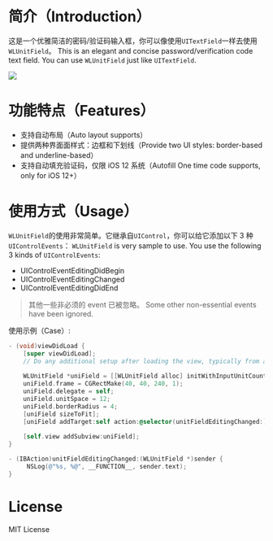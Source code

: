 # 简介（Introduction）

这是一个优雅简洁的密码/验证码输入框，你可以像使用`UITextField`一样去使用`WLUnitField`。
This is an elegant and concise password/verification code text field. You can use `WLUnitField` just like `UITextField`.

![](./demo.gif)

# 功能特点（Features）
- 支持自动布局（Auto layout supports）
- 提供两种界面面样式：边框和下划线（Provide two UI styles: border-based and underline-based）
- 支持自动填充验证码，仅限 iOS 12 系统（Autofill One time code supports, only for iOS 12+）

# 使用方式（Usage）

`WLUnitField`的使用非常简单。它继承自`UIControl`，你可以给它添加以下 3 种`UIControlEvents`：
`WLUnitField` is very sample to use. You use the following 3 kinds of `UIControlEvents`:

* UIControlEventEditingDidBegin
* UIControlEventEditingChanged
* UIControlEventEditingDidEnd

> 其他一些非必须的 event 已被忽略。
> Some other non-essential events have been ignored.

使用示例（Case）:

``` Objective-C
- (void)viewDidLoad {
    [super viewDidLoad];
    // Do any additional setup after loading the view, typically from a nib.
    
    WLUnitField *uniField = [[WLUnitField alloc] initWithInputUnitCount:4];
    uniField.frame = CGRectMake(40, 40, 240, 1);
    uniField.delegate = self;
    uniField.unitSpace = 12;
    uniField.borderRadius = 4;
    [uniField sizeToFit];
    [uniField addTarget:self action:@selector(unitFieldEditingChanged:) forControlEvents:UIControlEventEditingChanged];
    
    [self.view addSubview:uniField];
}

- (IBAction)unitFieldEditingChanged:(WLUnitField *)sender {
     NSLog(@"%s, %@", __FUNCTION__, sender.text);
}
```

# License
MIT License
